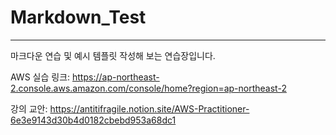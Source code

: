 # Markdown_Test
---
마크다운 연습 및 예시 템플릿 작성해 보는 연습장입니다.

AWS 실습 링크:
https://ap-northeast-2.console.aws.amazon.com/console/home?region=ap-northeast-2

강의 교안:
https://antitifragile.notion.site/AWS-Practitioner-6e3e9143d30b4d0182cbebd953a68dc1
